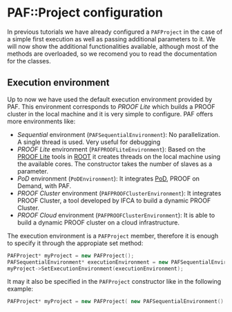 # PAF::Project configuration
In previous tutorials we have already configured a ```PAFProject``` in the case of a simple first execution as well
as passing additional parameters to it. We will now show the additional functionalities available, although most of the
methods are overloaded, so we recomend you to read the documentation for the classes.

## Execution environment
Up to now we have used the default execution environment provided by PAF. This environment corresponds to *PROOF Lite*
which builds a PROOF cluster in the local machine and it is very simple to configure. PAF offers more environments like:
+ *Sequential* environment (```PAFSequentialEnvironment```): No parallelization. A single thread is used. Very useful
for debugging
+ *PROOF Lite* environment (```PAFPROOFLiteEnvironment```): Based on the [PROOF Lite] tools in [ROOT] it creates threads on the local machine
using the available cores. The constructor takes the number of slaves as a parameter.
+ *PoD* environment (```PoDEnvironment```): It integrates [PoD], PROOF on Demand, with PAF. 
+ *PROOF Cluster* environment (```PAFPROOFClusterEnvironment```): It integrates PROOF Cluster, a tool developed by IFCA to build a dynamic PROOF Cluster.
+ *PROOF Cloud* environment (```PAFPROOFClusterEnvironment```): It is able to build a dynamic PROOF cluster on a cloud infrastructure.

The execution environment is a ```PAFProject``` member, therefore it is enough to specify it through the appropiate set method:
```cpp
PAFProject* myProject = new PAFProject();
PAFSequentialEnvironment* executionEnvironment = new PAFSequentialEnvironment();
myProject->SetExecutionEnvironment(executionEnvironment);
```
It may it also be specified in the ```PAFProject``` constructor like in the following example:
```cpp
PAFProject* myProject = new PAFProject( new PAFSequentialEnvironment() );
```


[ROOT]: http://root.cern.ch
[PROOF Lite]: https://root.cern.ch/drupal/content/proof-multicore-desktop-laptop-proof-lite
[PoD]: http://pod.gsi.de/
